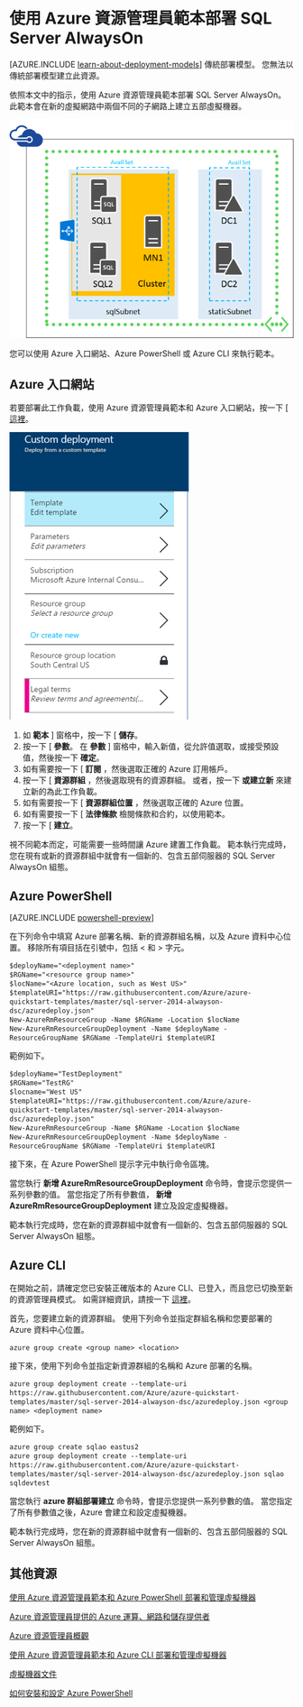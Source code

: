 <properties
    pageTitle="SQL Server AlwaysOn 搭配 Azure 資源管理員範本 | Microsoft Azure"
    description="使用資源管理員範本和 Azure 入口網站、Azure PowerShell 或 Azure CLI，輕鬆部署支援 SQL Server AlwaysOn 的五部伺服器。"
    services="virtual-machines"
    documentationCenter=""
    authors="davidmu1"
    manager="timlt"
    editor=""
    tags="azure-resource-manager"/>

<tags
    ms.service="virtual-machines"
    ms.workload="infrastructure-services"
    ms.tgt_pltfrm="vm-windows-sql-server"
    ms.devlang="na"
    ms.topic="hero-article"
    ms.date="10/08/2015"
    ms.author="davidmu"/>

# 使用 Azure 資源管理員範本部署 SQL Server AlwaysOn

[AZURE.INCLUDE [learn-about-deployment-models](../../includes/learn-about-deployment-models-rm-include.md)] 傳統部署模型。 您無法以傳統部署模型建立此資源。

依照本文中的指示，使用 Azure 資源管理員範本部署 SQL Server AlwaysOn。 此範本會在新的虛擬網路中兩個不同的子網路上建立五部虛擬機器。

![](./media/virtual-machines-workload-template-sql-alwayson/five-server-sqlao.png)

您可以使用 Azure 入口網站、Azure PowerShell 或 Azure CLI 來執行範本。

## Azure 入口網站

若要部署此工作負載，使用 Azure 資源管理員範本和 Azure 入口網站，按一下 [ [這裡](https://portal.azure.com/#create/Microsoft.Template/uri/https%3A%2F%2Fraw.githubusercontent.com%2FAzure%2Fazure-quickstart-templates%2Fmaster%2Fsql-server-2014-alwayson-dsc%2Fazuredeploy.json)。

![](./media/virtual-machines-workload-template-sql-alwayson/azure-portal-template.png)

1.  如 **範本** ] 窗格中，按一下 [ **儲存**。
2.  按一下 [ **參數**。 在 **參數** ] 窗格中，輸入新值，從允許值選取，或接受預設值，然後按一下 **確定**。
3.  如有需要按一下 [ **訂閱** ，然後選取正確的 Azure 訂用帳戶。
4.  按一下 [ **資源群組** ，然後選取現有的資源群組。 或者，按一下 **或建立新** 來建立新的為此工作負載。
5.  如有需要按一下 [ **資源群組位置** ，然後選取正確的 Azure 位置。
6.  如有需要按一下 [ **法律條款** 檢閱條款和合約，以使用範本。
7.  按一下 [ **建立**。

視不同範本而定，可能需要一些時間讓 Azure 建置工作負載。 範本執行完成時，您在現有或新的資源群組中就會有一個新的、包含五部伺服器的 SQL Server AlwaysOn 組態。

## Azure PowerShell

[AZURE.INCLUDE [powershell-preview](../../includes/powershell-preview-inline-include.md)]

在下列命令中填寫 Azure 部署名稱、新的資源群組名稱，以及 Azure 資料中心位置。 移除所有項目括在引號中，包括 < 和 > 字元。

    $deployName="<deployment name>"
    $RGName="<resource group name>"
    $locName="<Azure location, such as West US>"
    $templateURI="https://raw.githubusercontent.com/Azure/azure-quickstart-templates/master/sql-server-2014-alwayson-dsc/azuredeploy.json"
    New-AzureRmResourceGroup -Name $RGName -Location $locName
    New-AzureRmResourceGroupDeployment -Name $deployName -ResourceGroupName $RGName -TemplateUri $templateURI

範例如下。

    $deployName="TestDeployment"
    $RGName="TestRG"
    $locname="West US"
    $templateURI="https://raw.githubusercontent.com/Azure/azure-quickstart-templates/master/sql-server-2014-alwayson-dsc/azuredeploy.json"
    New-AzureRmResourceGroup -Name $RGName -Location $locName
    New-AzureRmResourceGroupDeployment -Name $deployName -ResourceGroupName $RGName -TemplateUri $templateURI

接下來，在 Azure PowerShell 提示字元中執行命令區塊。

當您執行 **新增 AzureRmResourceGroupDeployment** 命令時，會提示您提供一系列參數的值。 當您指定了所有參數值， **新增 AzureRmResourceGroupDeployment** 建立及設定虛擬機器。

範本執行完成時，您在新的資源群組中就會有一個新的、包含五部伺服器的 SQL Server AlwaysOn 組態。

## Azure CLI

在開始之前，請確定您已安裝正確版本的 Azure CLI、已登入，而且您已切換至新的資源管理員模式。 如需詳細資訊，請按一下 [這裡](virtual-machines-deploy-rmtemplates-azure-cli.md#getting-ready)。

首先，您要建立新的資源群組。 使用下列命令並指定群組名稱和您要部署的 Azure 資料中心位置。

    azure group create <group name> <location>

接下來，使用下列命令並指定新資源群組的名稱和 Azure 部署的名稱。

    azure group deployment create --template-uri https://raw.githubusercontent.com/Azure/azure-quickstart-templates/master/sql-server-2014-alwayson-dsc/azuredeploy.json <group name> <deployment name>

範例如下。

    azure group create sqlao eastus2
    azure group deployment create --template-uri https://raw.githubusercontent.com/Azure/azure-quickstart-templates/master/sql-server-2014-alwayson-dsc/azuredeploy.json sqlao sqldevtest

當您執行 **azure 群組部署建立** 命令時，會提示您提供一系列參數的值。 當您指定了所有參數值之後，Azure 會建立和設定虛擬機器。

範本執行完成時，您在新的資源群組中就會有一個新的、包含五部伺服器的 SQL Server AlwaysOn 組態。


## 其他資源

[使用 Azure 資源管理員範本和 Azure PowerShell 部署和管理虛擬機器](virtual-machines-deploy-rmtemplates-powershell.md)

[Azure 資源管理員提供的 Azure 運算、網路和儲存提供者](virtual-machines-azurerm-versus-azuresm.md)

[Azure 資源管理員概觀](../resource-group-overview.md)

[使用 Azure 資源管理員範本和 Azure CLI 部署和管理虛擬機器](virtual-machines-deploy-rmtemplates-azure-cli.md)

[虛擬機器文件](http://azure.microsoft.com/documentation/services/virtual-machines/)

[如何安裝和設定 Azure PowerShell](../install-configure-powershell.md)


